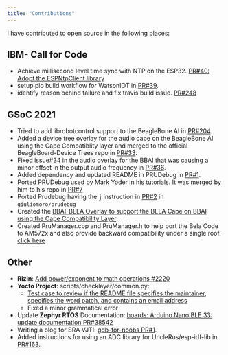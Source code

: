 ```yaml
---
title: "Contributions"
---
```


I have contributed to open source in the following places:

## IBM- Call for Code
- Achieve millisecond level time sync with NTP on the ESP32. [PR#40: Adopt the ESPNtpClient library](https://github.com/openeew/openeew-firmware/pull/40)
- setup pio build workflow for WatsonIOT in [PR#39](https://github.com/openeew/openeew-firmware/pull/39).
- identify reason behind failure and fix travis build issue. [PR#248](https://github.com/Call-for-Code/ClusterDuck-Protocol/pull/248)

## GSoC 2021
- Tried to add librobotcontrol support to the BeagleBone AI in [PR#204](https://github.com/beagleboard/librobotcontrol/pull/204).
- Added a device tree overlay for the audio cape on the BeagleBone AI using the Cape Compatiblity layer and merged to the official BeagleBoard-Device Trees repo in [PR#33](https://github.com/beagleboard/BeagleBoard-DeviceTrees/pull/33).
- Fixed [issue#34](https://github.com/beagleboard/BeagleBoard-DeviceTrees/issues/34) in the audio overlay for the BBAI that was causing a minor offset in the output audio frequency in [PR#36](https://github.com/beagleboard/BeagleBoard-DeviceTrees/pull/36).
- Added dependency and updated README in PRUDebug in [PR#1](https://github.com/giuliomoro/prudebug/pull/1).
- Ported PRUDebug used by Mark Yoder in his tutorials. It was merged by him to his repo in [PR#7](https://github.com/MarkAYoder/BeagleBoard-exercises/pull/7)
- Ported Prudebug having the `j` instruction in [PR#2](https://github.com/giuliomoro/prudebug/pull/2) in `giuliomoro/prudebug`
- Created the [BBAI-BELA Overlay to support the BELA Cape on BBAI using the Cape Compatibility Layer](https://github.com/DhruvaG2000/BeagleBoard-DeviceTrees/blob/v4.19.x-ti-overlays/src/arm/overlays/BBAI-BELA-00A1.dts).
- Created PruManager.cpp and PruManager.h to help port the Bela Code to AM572x and also provide backward compatibility under a single roof. [click here](https://github.com/giuliomoro/Bela-dhruva/pull/1)

## Other
- **Rizin**: [Add power/exponent to math operations #2220](https://github.com/rizinorg/rizin/pull/2220)
- **Yocto Project**:  scripts/checklayer/common.py:
    - [Test case to review if the README file specifies the maintainer, specifies the word patch, and contains an email address](https://lists.openembedded.org/g/openembedded-core/message/158966?p=%2C%2C%2C20%2C0%2C0%2C0%3A%3Arecentpostdate%2Fsticky%2C%2CBug%2311131%2C20%2C2%2C0%2C87397246)
    - Fixed a minor grammatical error
- Update **Zephyr RTOS** Documentation: [boards: Arduino Nano BLE 33: update documentation PR#38542](https://github.com/zephyrproject-rtos/zephyr/pull/38542)
- Writing a blog for SRA VJTI: [gdb-for-noobs PR#1](https://github.com/SRA-VJTI/blog/pull/1).
- Added instructions for using an ADC library for UncleRus/esp-idf-lib in [PR#163](https://github.com/UncleRus/esp-idf-lib/pull/163).
